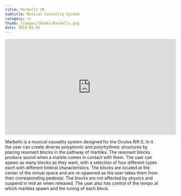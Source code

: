 ```yaml
---
title: Marbells VR
subtitle: Musical Causality System
category: vr
thumb: /images/thumbs/Marbells.png
date: 2019-01-01
---
```


<iframe width="560" height="315" src="https://www.youtube.com/embed/npz9d7_3HT8" frameborder="0" allow="accelerometer; autoplay; encrypted-media; gyroscope; picture-in-picture" allowfullscreen></iframe>

Marbells is a musical causality system designed for the Oculus Rift S. In it the user can create diverse polyphonic and polyrhythmic structures by placing resonant blocks in the pathway of marbles. The resonant blocks produce sound when a marble comes in contact with them. The user can spawn as many blocks as they want, with a selection of four different types each with different timbral characteristics. The blocks are located at the center of the virtual space and are re-spawned as the user takes them from their corresponding pedestal. The blocks are not affected by physics and suspend in mid air when released. The user also has control of the tempo at which marbles spawn and the tuning of each block.
